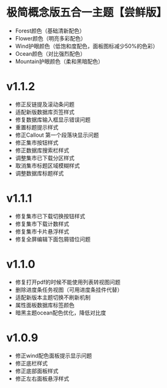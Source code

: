 # 极简概念版五合一主题【尝鲜版】

* Forest颜色（基础清新配色）
* Flower颜色（明亮多彩配色）
* Wind护眼颜色（低饱和度配色，面板图标减少50%的色彩）
* Ocean颜色（对比强烈配色）
* Mountain护眼颜色（柔和黑暗配色）


# v1.1.2
* 修正反链提及滚动条问题
* 适配新版数据库页签样式
* 修复数据库输入框显示错误问题
* 重置标题提示样式
* 修正Callout 第一个段落块显示问题
* 修正集市按钮样式
* 修正数据库搜索栏样式
* 调整集市已下载分区样式
* 取消集市标题区域模糊样式
* 调整数据库标题样式

# v1.1.1
* 修复集市已下载切换按钮样式
* 修复集市下载计数样式
* 修复集市卡片悬浮样式
* 修复全屏编辑下面包屑错位问题

# v1.1.0
* 修复打开pdf的时候不能使用列表转视图问题
* 删除进度条任务视图（可用进度条挂件代替）
* 适配新版本主题切换不刷新机制
* 属性面板数据库标签颜色
* 暗黑主题ocean配色优化，降低对比度

# v1.0.9
* 修正wind配色面板提示显示问题
* 修正底栏样式
* 修正底部面板样式
* 修正左右面板悬浮样式